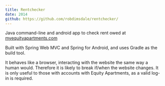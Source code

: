 ```yaml
---
title: Rentchecker
date: 2014
github: https://github.com/robdimsdale/rentchecker/
---
```


Java command-line and android app to check rent owed at [myequityapartments.com](http://myequityapartments.com)

Built with Spring Web MVC and Spring for Android, and uses Gradle as the build tool.

It behaves like a browser, interacting with the website the same way a human would. Therefore it is likely to break if/when the website changes. It is only useful to those with accounts with Equity Apartments, as a valid log-in is required.
